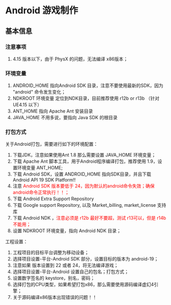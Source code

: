 # Android 游戏制作

## 基本信息

### 注意事项

1. 4.15 版本以下，由于 PhysX 的问题，无法编译 x86版本；

### 环境变量

1. ANDROID_HOME 指向Android SDK 目录，注意不要使用最新的SDK，因为 "android" 命令发生变化；
1. NDKROOT 环境变量 定位到NDK目录，目前推荐使用 r12b or r13b （针对UE4.15 以下）
1. ANT_HOME 指向 Apache Ant 安装目录
1. JAVA_HOME 不用多说，要指向 Java SDK 的根目录

### 打包方式

关于Android打包，需要进行如下的环境配置：<br/>

1. 下载JDK，注意如果使用Ant 1.8 那么需要设置 JAVA_HOME 环境变量；
1. 下载 Apache Ant 脚本工具，用于Android程序编译打包，推荐使用 1.9，设置环境变量 ANT_HOME;
1. 下载 Android SDK，设置 ANDROID_HOME 指向SDK目录，并且下载 Android API 19 SDK Platform!!
1. 注意 <font color="red">Android SDK 版本要低于 24，因为默认的android命令失效；确保android命令正常执行！！；</font>
1. 下载 Android Extra Support Repository
1. 下载 Google support Repository, 以及  Market_billing, market_license 支持库
1. 下载 Android NDK ，<font color="red">注意必须是 r12b 最好不要超，测试 r13可以，但是 r14b 不能用；</font>
1. 设置 NDKROOT 环境变量，指向 Android NDK 目录；

工程设置：<br/>
1. 工程项目的目标平台调整为移动设备；
1. 选择项目设置-平台-Android SDK 部分，设置目标的版本为 android-19；
1. 注意如果 版本设置到 22 或者 24，将无法编译游戏；
1. 选择项目设置-平台-Android 设置自己的包名；打包方式；
1. 设置数字签名的 keystore，别名，密码；
1. 选择打包的CPU类型，如果希望打包x86，那么需要使用源码编译虚幻4引擎；
1. 关于源码编译x86版本出现错误的问题！！
